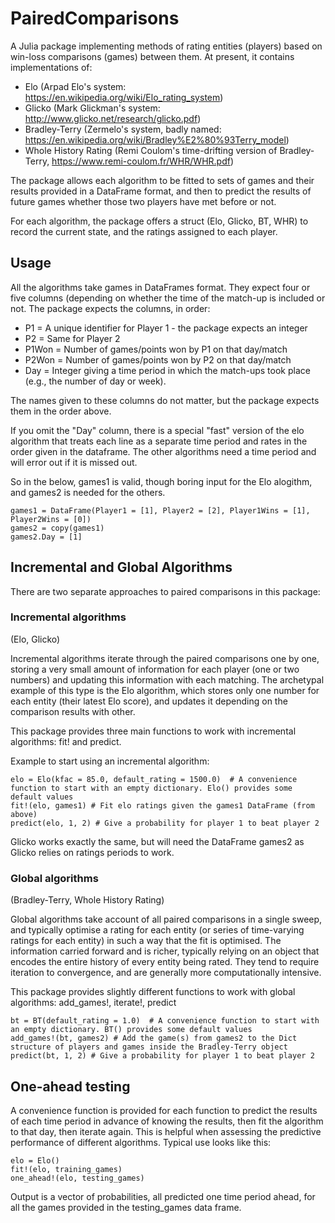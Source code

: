 # PairedComparisons

A Julia package implementing methods of rating entities (players) based on win-loss comparisons (games) between them. At present, it contains implementations of:

- Elo (Arpad Elo's system: https://en.wikipedia.org/wiki/Elo_rating_system)
- Glicko (Mark Glickman's system: http://www.glicko.net/research/glicko.pdf)
- Bradley-Terry (Zermelo's system, badly named: https://en.wikipedia.org/wiki/Bradley%E2%80%93Terry_model)
- Whole History Rating (Remi Coulom's time-drifting version of Bradley-Terry, https://www.remi-coulom.fr/WHR/WHR.pdf)

The package allows each algorithm to be fitted to sets of games and their results provided in a DataFrame format, and then to predict the results of future games whether those two players have met before or not.

For each algorithm, the package offers a struct (Elo, Glicko, BT, WHR) to record the current state, and the ratings assigned to each player.

## Usage

All the algorithms take games in DataFrames format. They expect four or five columns (depending on whether the time of the match-up is included or not. The package expects the columns, in order:

* P1 = A unique identifier for Player 1 - the package expects an integer
* P2 = Same for Player 2
* P1Won = Number of games/points won by P1 on that day/match
* P2Won = Number of games/points won by P2 on that day/match
* Day = Integer giving a time period in which the match-ups took place (e.g., the number of day or week).

The names given to these columns do not matter, but the package expects them in the order above.

If you omit the "Day" column, there is a special "fast" version of the elo algorithm that treats each line as a separate time period and rates in the order given in the dataframe. The other algorithms need a time period and will error out if it is missed out.

So in the below, games1 is valid, though boring input for the Elo alogithm, and games2 is needed for the others.

```
games1 = DataFrame(Player1 = [1], Player2 = [2], Player1Wins = [1], Player2Wins = [0])
games2 = copy(games1)
games2.Day = [1]
```


## Incremental and Global Algorithms

There are two separate approaches to paired comparisons in this package:

### Incremental algorithms

(Elo, Glicko)

Incremental algorithms iterate through the paired comparisons one by one, storing a very small amount of information for each player (one or two numbers) and updating this information with each matching. The archetypal example of this type is the Elo algorithm, which stores only one number for each entity (their latest Elo score), and updates it depending on the comparison results with other.

This package provides three main functions to work with incremental algorithms: fit! and predict.

Example to start using an incremental algorithm:
```
elo = Elo(kfac = 85.0, default_rating = 1500.0)  # A convenience function to start with an empty dictionary. Elo() provides some default values
fit!(elo, games1) # Fit elo ratings given the games1 DataFrame (from above)
predict(elo, 1, 2) # Give a probability for player 1 to beat player 2
```
Glicko works exactly the same, but will need the DataFrame games2 as Glicko relies on ratings periods to work.

### Global algorithms

(Bradley-Terry, Whole History Rating)

Global algorithms take account of all paired comparisons in a single sweep, and typically optimise a rating for each entity (or series of time-varying ratings for each entity) in such a way that the fit is optimised. The information carried forward and is richer, typically relying on an object that encodes the entire history of every entity being rated. They tend to require iteration to convergence, and are generally more computationally intensive.

This package provides slightly different functions to work with global algorithms: add_games!, iterate!, predict
```
bt = BT(default_rating = 1.0)  # A convenience function to start with an empty dictionary. BT() provides some default values
add_games!(bt, games2) # Add the game(s) from games2 to the Dict structure of players and games inside the Bradley-Terry object
predict(bt, 1, 2) # Give a probability for player 1 to beat player 2
```

## One-ahead testing

A convenience function is provided for each function to predict the results of each time period in advance of knowing the results, then fit the algorithm to that day, then iterate again. This is helpful when assessing the predictive performance of different algorithms. Typical use looks like this:

```
elo = Elo()
fit!(elo, training_games)
one_ahead!(elo, testing_games)
```
Output is a vector of probabilities, all predicted one time period ahead, for all the games provided in the testing_games data frame.
